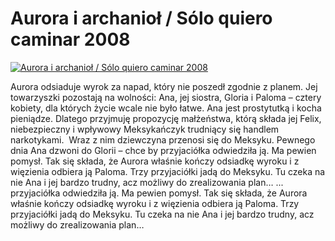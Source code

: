 Aurora i archanioł / Sólo quiero caminar 2008 
=============
[![Aurora i archanioł / Sólo quiero caminar 2008 ](http://vidos.pl/images/player.gif)](http://vidos.pl/aurora-i-archaniol-solo-quiero-caminar-2008)

 Aurora odsiaduje wyrok za napad, który nie poszedł zgodnie z planem. Jej towarzyszki pozostają na wolności: Ana, jej siostra, Gloria i Paloma – cztery kobiety, dla których życie wcale nie było łatwe. Ana jest prostytutką i kocha pieniądze. Dlatego przyjmuję propozycję małżeństwa, którą składa jej Felix, niebezpieczny i wpływowy Meksykańczyk trudniący się handlem narkotykami.  Wraz z nim dziewczyna przenosi się do Meksyku. Pewnego dnia Ana dzwoni do Glorii – chce by przyjaciółka odwiedziła ją. Ma pewien pomysł. Tak się składa, że Aurora właśnie kończy odsiadkę wyroku i z więzienia odbiera ją Paloma. Trzy przyjaciółki jadą do Meksyku. Tu czeka na nie Ana i jej bardzo trudny, acz możliwy do zrealizowania plan…  ... przyjaciółka odwiedziła ją. Ma pewien pomysł. Tak się składa, że Aurora właśnie kończy odsiadkę wyroku i z więzienia odbiera ją Paloma. Trzy przyjaciółki jadą do Meksyku. Tu czeka na nie Ana i jej bardzo trudny, acz możliwy do zrealizowania plan…
